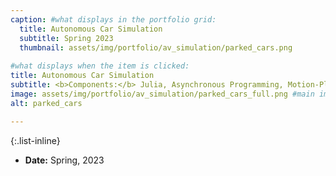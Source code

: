 ```yaml
---
caption: #what displays in the portfolio grid:
  title: Autonomous Car Simulation
  subtitle: Spring 2023
  thumbnail: assets/img/portfolio/av_simulation/parked_cars.png
  
#what displays when the item is clicked:
title: Autonomous Car Simulation
subtitle: <b>Components:</b> Julia, Asynchronous Programming, Motion-Planning Algorithms, PID Controller
image: assets/img/portfolio/av_simulation/parked_cars_full.png #main image, can be a link or a file in assets/img/portfolio
alt: parked_cars

---
```



{:.list-inline} 
- **Date:** Spring, 2023